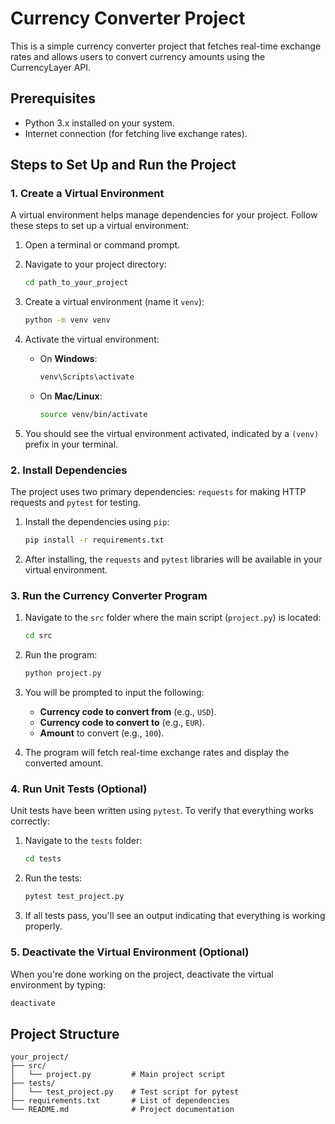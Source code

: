 
# Currency Converter Project

This is a simple currency converter project that fetches real-time exchange rates and allows users to convert currency amounts using the CurrencyLayer API.

## Prerequisites
- Python 3.x installed on your system.
- Internet connection (for fetching live exchange rates).

## Steps to Set Up and Run the Project

### 1. Create a Virtual Environment
A virtual environment helps manage dependencies for your project. Follow these steps to set up a virtual environment:

1. Open a terminal or command prompt.
2. Navigate to your project directory:
   ```bash
   cd path_to_your_project
   ```

3. Create a virtual environment (name it `venv`):
   ```bash
   python -m venv venv
   ```

4. Activate the virtual environment:
   - On **Windows**:
     ```bash
     venv\Scripts\activate
     ```
   - On **Mac/Linux**:
     ```bash
     source venv/bin/activate
     ```

5. You should see the virtual environment activated, indicated by a `(venv)` prefix in your terminal.

### 2. Install Dependencies
The project uses two primary dependencies: `requests` for making HTTP requests and `pytest` for testing.

1. Install the dependencies using `pip`:
   ```bash
   pip install -r requirements.txt
   ```

2. After installing, the `requests` and `pytest` libraries will be available in your virtual environment.

### 3. Run the Currency Converter Program

1. Navigate to the `src` folder where the main script (`project.py`) is located:
   ```bash
   cd src
   ```

2. Run the program:
   ```bash
   python project.py
   ```

3. You will be prompted to input the following:
   - **Currency code to convert from** (e.g., `USD`).
   - **Currency code to convert to** (e.g., `EUR`).
   - **Amount** to convert (e.g., `100`).

4. The program will fetch real-time exchange rates and display the converted amount.

### 4. Run Unit Tests (Optional)
Unit tests have been written using `pytest`. To verify that everything works correctly:

1. Navigate to the `tests` folder:
   ```bash
   cd tests
   ```

2. Run the tests:
   ```bash
   pytest test_project.py
   ```

3. If all tests pass, you'll see an output indicating that everything is working properly.

### 5. Deactivate the Virtual Environment (Optional)
When you're done working on the project, deactivate the virtual environment by typing:
```bash
deactivate
```

## Project Structure

```
your_project/
├── src/
│   └── project.py         # Main project script
├── tests/
│   └── test_project.py    # Test script for pytest
├── requirements.txt       # List of dependencies
└── README.md              # Project documentation
```


